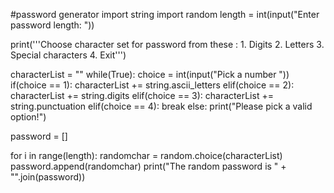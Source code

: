 #password generator
import string
import random
length = int(input("Enter password length: "))
 
print('''Choose character set for password from these : 
         1. Digits
         2. Letters
         3. Special characters
         4. Exit''')
 
characterList = ""
while(True):
    choice = int(input("Pick a number "))
    if(choice == 1):
        characterList += string.ascii_letters
    elif(choice == 2):
        characterList += string.digits
    elif(choice == 3):
        characterList += string.punctuation
    elif(choice == 4):
        break
    else:
        print("Please pick a valid option!")
 
password = []
 
for i in range(length):
    randomchar = random.choice(characterList)
    password.append(randomchar)
print("The random password is " + "".join(password))
